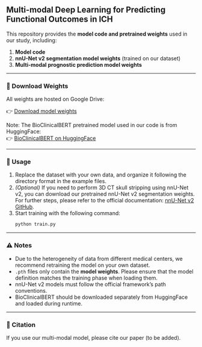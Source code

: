 ## Multi-modal Deep Learning for Predicting Functional Outcomes in ICH

This repository provides the **model code and pretrained weights** used in our study, including:

1. **Model code**  
2. **nnU-Net v2 segmentation model weights** (trained on our dataset)  
3. **Multi-modal prognostic prediction model weights**  

---

### 🔗 Download Weights

All weights are hosted on Google Drive:  

👉 [Download model weights](https://drive.google.com/drive/folders/1pW6QGRM6AF2CuE5ohcE-WfbhgxOBGISZ?usp=drive_link)

Note: The BioClinicalBERT pretrained model used in our code is from HuggingFace:  
👉 [BioClinicalBERT on HuggingFace](https://huggingface.co/emilyalsentzer/Bio_ClinicalBERT)

---

### 🚀 Usage

1. Replace the dataset with your own data, and organize it following the directory format in the example files.  
2. *(Optional)* If you need to perform 3D CT skull stripping using nnU-Net v2, you can download our pretrained nnU-Net v2 segmentation weights. For further steps, please refer to the official documentation: [nnU-Net v2 GitHub](https://github.com/MIC-DKFZ/nnUNet).  
3. Start training with the following command:  
    ```bash
    python train.py
    ```  

---

### ⚠️ Notes

- Due to the heterogeneity of data from different medical centers, we recommend retraining the model on your own dataset.  
- `.pth` files only contain the **model weights**. Please ensure that the model definition matches the training phase when loading them.  
- nnU-Net v2 models must follow the official framework’s path conventions.  
- BioClinicalBERT should be downloaded separately from HuggingFace and loaded during runtime.  

---

### 📖 Citation

If you use our multi-modal model, please cite our paper (to be added).  
